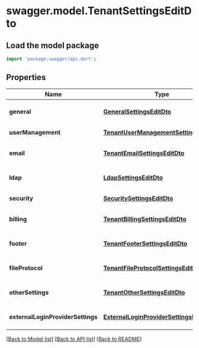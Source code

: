 # swagger.model.TenantSettingsEditDto

## Load the model package
```dart
import 'package:swagger/api.dart';
```

## Properties
Name | Type | Description | Notes
------------ | ------------- | ------------- | -------------
**general** | [**GeneralSettingsEditDto**](GeneralSettingsEditDto.md) |  | [optional] [default to null]
**userManagement** | [**TenantUserManagementSettingsEditDto**](TenantUserManagementSettingsEditDto.md) |  | [default to null]
**email** | [**TenantEmailSettingsEditDto**](TenantEmailSettingsEditDto.md) |  | [optional] [default to null]
**ldap** | [**LdapSettingsEditDto**](LdapSettingsEditDto.md) |  | [optional] [default to null]
**security** | [**SecuritySettingsEditDto**](SecuritySettingsEditDto.md) |  | [default to null]
**billing** | [**TenantBillingSettingsEditDto**](TenantBillingSettingsEditDto.md) |  | [optional] [default to null]
**footer** | [**TenantFooterSettingsEditDto**](TenantFooterSettingsEditDto.md) |  | [optional] [default to null]
**fileProtocol** | [**TenantFileProtocolSettingsEditDto**](TenantFileProtocolSettingsEditDto.md) |  | [optional] [default to null]
**otherSettings** | [**TenantOtherSettingsEditDto**](TenantOtherSettingsEditDto.md) |  | [optional] [default to null]
**externalLoginProviderSettings** | [**ExternalLoginProviderSettingsEditDto**](ExternalLoginProviderSettingsEditDto.md) |  | [optional] [default to null]

[[Back to Model list]](../README.md#documentation-for-models) [[Back to API list]](../README.md#documentation-for-api-endpoints) [[Back to README]](../README.md)


